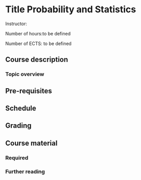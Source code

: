 # Title Probability and Statistics

Instructor:

Number of hours:to be defined

Number of ECTS: to be defined

## Course description

### Topic overview

## Pre-requisites

## Schedule

## Grading

## Course material

### Required
### Further reading

